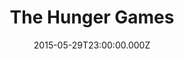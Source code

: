 ---
title: "The Hunger Games"
year: 2012
date: 2015-05-29T23:00:00.000Z
permalink: /almanac/movies/2015-05-30-the-hunger-games/index.html
rating: 3
tmdbid: 70160
---
